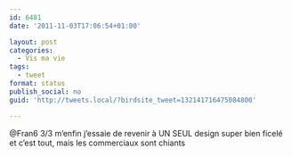 ```yaml
---
id: 6481
date: '2011-11-03T17:06:54+01:00'

layout: post
categories:
  - Vis ma vie
tags:
  - tweet
format: status
publish_social: no
guid: 'http://tweets.local/?birdsite_tweet=132141716475084800'

---
```


@Fran6 3/3 m’enfin j’essaie de revenir à UN SEUL design super bien ficelé et c’est tout, mais les commerciaux sont chiants